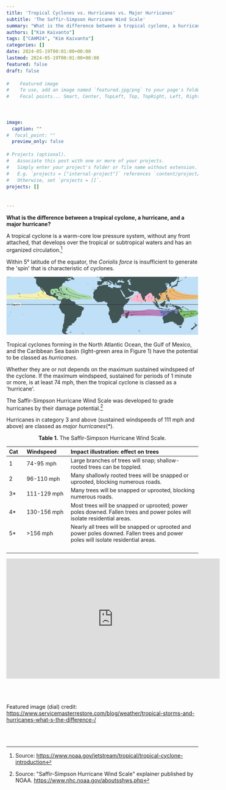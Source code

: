 ```yaml
---
title: 'Tropical Cyclones vs. Hurricanes vs. Major Hurricanes'
subtitle: 'The Saffir-Simpson Hurricane Wind Scale'
summary: "What is the difference between a tropical cyclone, a hurricane, and a major hurricane?"
authors: ["Kim Kaivanto"]
tags: ["CAHM24", "Kim Kaivanto"]
categories: []
date: 2024-05-19T00:01:00+00:00
lastmod: 2024-05-19T00:01:00+00:00
featured: false
draft: false

#    Featured image
#    To use, add an image named `featured.jpg/png` to your page's folder.
#    Focal points... Smart, Center, TopLeft, Top, TopRight, Left, Right, BottomLeft, Bottom, BottomRight.



image: 
  caption: ""
#  focal_point: ""
  preview_only: false

# Projects (optional).
#   Associate this post with one or more of your projects.
#   Simply enter your project's folder or file name without extension.
#   E.g. `projects = ["internal-project"]` references `content/project/deep-learning/index.md`.
#   Otherwise, set `projects = []`.
projects: []


---
```

**What is the difference between a tropical cyclone, a hurricane, and a major hurricane?**

A tropical cyclone is a warm-core low pressure system, without any front attached, that develops over the tropical or subtropical waters and has an organized circulation.[^1]

Within 5° latitude of the equator, the *Coriolis force* is insufficient to generate the 'spin' that is characteristic of cyclones. 

![The seven tropical cyclone formation basins.](tc_basins.jpg "**Figure 1.** The seven tropical cyclone formation basins.")

Tropical cyclones forming in the North Atlantic Ocean, the Gulf of Mexico, and the Caribbean Sea basin (light-green area in Figure 1) have the potential to be classed as *hurricanes*. 

Whether they are or not depends on the maximum sustained windspeed of the cyclone. If the maximum windspeed, sustained for periods of 1 minute or more, is at least 74 mph, then the tropical cyclone is classed as a 'hurricane'. 

The Saffir-Simpson Hurricane Wind Scale was developed to grade hurricanes by their damage potential.[^2] 

Hurricanes in category 3 and above (sustained windspeeds of 111 mph and above) are classed as *major hurricanes*(*). 

<center>
         
**Table 1.** The Saffir-Simpson Hurricane Wind Scale.

| Cat | Windspeed | Impact illustration: effect on trees  |
| :---       | :---       | :---                                  |
| 1 | 74-95 mph  | Large branches of trees will snap; shallow-rooted trees can be toppled. |
| 2 | 96-110 mph | Many shallowly rooted trees will be snapped or uprooted, blocking numerous roads. | 
| 3* | 111-129 mph| Many trees will be snapped or uprooted, blocking numerous roads. |
| 4* | 130-156 mph| Most trees will be snapped or uprooted; power poles downed. Fallen trees and power poles will isolate residential areas.|
| 5* | >156 mph   | Nearly all trees will be snapped or uprooted and power poles downed. Fallen trees and power poles will isolate residential areas. |
|<img width=50/>|<img width=150/>| |

      
</center>                             

<p><center>
<iframe width="560" height="315" src="https://www.youtube.com/embed/W3ghU4e2OKY" title="YouTube video player" frameborder="0" allow="accelerometer; autoplay; clipboard-write; encrypted-media; gyroscope; picture-in-picture; web-share" allowfullscreen></iframe>
</center></p>

<br>
<br>

Featured image (dial) credit: https://www.servicemasterrestore.com/blog/weather/tropical-storms-and-hurricanes-what-s-the-difference-/

<br>

[^1]: Source: https://www.noaa.gov/jetstream/tropical/tropical-cyclone-introduction

[^2]: Source: "Saffir-Simpson Hurricane Wind Scale" explainer published by NOAA. https://www.nhc.noaa.gov/aboutsshws.php

<br>
 
